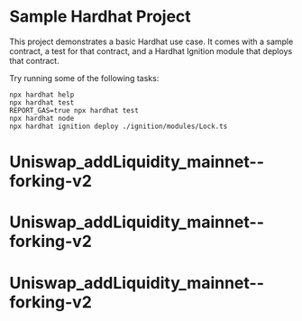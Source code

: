 # Sample Hardhat Project

This project demonstrates a basic Hardhat use case. It comes with a sample contract, a test for that contract, and a Hardhat Ignition module that deploys that contract.

Try running some of the following tasks:

```shell
npx hardhat help
npx hardhat test
REPORT_GAS=true npx hardhat test
npx hardhat node
npx hardhat ignition deploy ./ignition/modules/Lock.ts
```
# Uniswap_addLiquidity_mainnet--forking-v2
# Uniswap_addLiquidity_mainnet--forking-v2
# Uniswap_addLiquidity_mainnet--forking-v2
